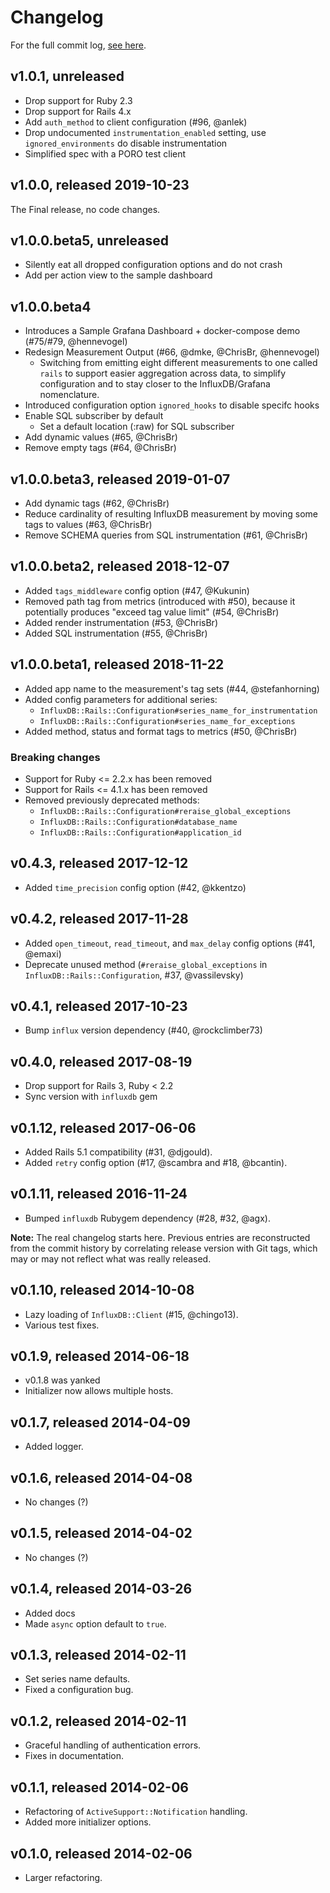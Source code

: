 # Changelog

For the full commit log, [see here](https://github.com/influxdata/influxdb-rails/commits/master).

## v1.0.1, unreleased
- Drop support for Ruby 2.3
- Drop support for Rails 4.x
- Add `auth_method` to client configuration (#96, @anlek)
- Drop undocumented `instrumentation_enabled` setting, use
  `ignored_environments` do disable instrumentation
- Simplified spec with a PORO test client

## v1.0.0, released 2019-10-23
The Final release, no code changes.

## v1.0.0.beta5, unreleased
- Silently eat all dropped configuration options and do not crash
- Add per action view to the sample dashboard

## v1.0.0.beta4

- Introduces a Sample Grafana Dashboard + docker-compose demo (#75/#79, @hennevogel)
- Redesign Measurement Output (#66, @dmke, @ChrisBr, @hennevogel)
  - Switching from emitting eight different measurements to one called `rails`
    to support easier aggregation across data, to simplify configuration and to
    stay closer to the InfluxDB/Grafana nomenclature.
- Introduced configuration option `ignored_hooks` to disable specifc hooks
- Enable SQL subscriber by default
  - Set a default location (:raw) for SQL subscriber
- Add dynamic values (#65, @ChrisBr)
- Remove empty tags (#64, @ChrisBr)

## v1.0.0.beta3, released 2019-01-07

- Add dynamic tags (#62, @ChrisBr)
- Reduce cardinality of resulting InfluxDB measurement by moving
  some tags to values (#63, @ChrisBr)
- Remove SCHEMA queries from SQL instrumentation (#61, @ChrisBr)

## v1.0.0.beta2, released 2018-12-07

- Added `tags_middleware` config option (#47, @Kukunin)
- Removed path tag from metrics (introduced with #50), because it
  potentially produces "exceed tag value limit" (#54, @ChrisBr)
- Added render instrumentation (#53, @ChrisBr)
- Added SQL instrumentation (#55, @ChrisBr)

## v1.0.0.beta1, released 2018-11-22

- Added app name to the measurement's tag sets (#44, @stefanhorning)
- Added config parameters for additional series:
  - `InfluxDB::Rails::Configuration#series_name_for_instrumentation`
  - `InfluxDB::Rails::Configuration#series_name_for_exceptions`
- Added method, status and format tags to metrics (#50, @ChrisBr)

### Breaking changes

- Support for Ruby <= 2.2.x has been removed
- Support for Rails <= 4.1.x has been removed
- Removed previously deprecated methods:
  - `InfluxDB::Rails::Configuration#reraise_global_exceptions`
  - `InfluxDB::Rails::Configuration#database_name`
  - `InfluxDB::Rails::Configuration#application_id`

## v0.4.3, released 2017-12-12

- Added `time_precision` config option (#42, @kkentzo)

## v0.4.2, released 2017-11-28

- Added `open_timeout`, `read_timeout`, and `max_delay` config options
  (#41, @emaxi)
- Deprecate unused method (`#reraise_global_exceptions` in
  `InfluxDB::Rails::Configuration`, #37, @vassilevsky)

## v0.4.1, released 2017-10-23

- Bump `influx` version dependency (#40, @rockclimber73)

## v0.4.0, released 2017-08-19

- Drop support for Rails 3, Ruby < 2.2
- Sync version with `influxdb` gem

## v0.1.12, released 2017-06-06

- Added Rails 5.1 compatibility (#31, @djgould).
- Added `retry` config option (#17, @scambra and #18, @bcantin).

## v0.1.11, released 2016-11-24

- Bumped `influxdb` Rubygem dependency (#28, #32, @agx).

**Note:** The real changelog starts here. Previous entries are reconstructed
from the commit history by correlating release version with Git tags, which
may or may not reflect what was really released.

## v0.1.10, released 2014-10-08

- Lazy loading of `InfluxDB::Client` (#15, @chingo13).
- Various test fixes.

## v0.1.9, released 2014-06-18

- v0.1.8 was yanked
- Initializer now allows multiple hosts.

## v0.1.7, released 2014-04-09

- Added logger.

## v0.1.6, released 2014-04-08

- No changes (?)

## v0.1.5, released 2014-04-02

- No changes (?)

## v0.1.4, released 2014-03-26

- Added docs
- Made `async` option default to `true`.

## v0.1.3, released 2014-02-11

- Set series name defaults.
- Fixed a configuration bug.

## v0.1.2, released 2014-02-11

- Graceful handling of authentication errors.
- Fixes in documentation.

## v0.1.1, released 2014-02-06

- Refactoring of `ActiveSupport::Notification` handling.
- Added more initializer options.

## v0.1.0, released 2014-02-06

- Larger refactoring.
